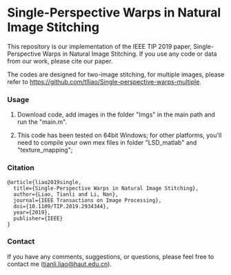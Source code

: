 # Single-Perspective Warps in Natural Image Stitching

This repository is our implementation of the IEEE TIP 2019 paper, Single-Perspective Warps in Natural Image Stitching. If you use any code or data from our work, please cite our paper.

The codes are designed for two-image stitching, for multiple images, please refer to https://github.com/tlliao/Single-perspective-warps-multiple.

### Usage

1. Download code, add images in the folder "Imgs" in the main path and run the "main.m".

2. This code has been tested on 64bit Windows; for other platforms, you'll need to compile your own mex files in folder "LSD_matlab" and "texture_mapping";


### Citation
```
@article{liao2019single,
  title={Single-Perspective Warps in Natural Image Stitching},
  author={Liao, Tianli and Li, Nan},
  journal={IEEE Transactions on Image Processing},
  doi={10.1109/TIP.2019.2934344},
  year={2019},
  publisher={IEEE}
}
```

### Contact

If you have any comments, suggestions, or questions, please feel free to contact me (tianli.liao@haut.edu.cn).
